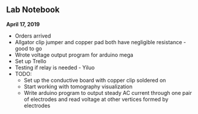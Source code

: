 Lab Notebook
------

__April 17, 2019__

* Orders arrived
* Allgator clip jumper and copper pad both have negligible resistance - good to go
* Wrote voltage output program for arduino mega
* Set up Trello
* Testing if relay is needed - Yiluo
* TODO:
	* Set up the conductive board with copper clip soldered on
	* Start working with tomography visualization
	* Write arduino program to output steady AC current through one pair of electrodes and read voltage at other vertices formed by electrodes


